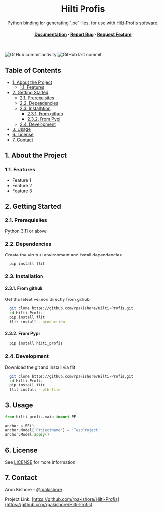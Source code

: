 <!--- Heading --->
<div align="center">
  <h1>Hilti Profis</h1>
  <p>
    Python binding for generating `.pe` files, for use with <a href="https://www.hilti.ca/content/hilti/W1/CA/en/business/business/engineering/profis-engineering.html">Hilti-Profis software</a>.
  </p>
<h4>
    <a href="https://github.com/rpakishore/Hilti-Profis">Documentation</a>
  <span> · </span>
    <a href="https://github.com/rpakishore/Hilti-Profis/issues/">Report Bug</a>
  <span> · </span>
    <a href="https://github.com/rpakishore/Hilti-Profis/issues/">Request Feature</a>
  </h4>
</div>
<br />

![GitHub commit activity](https://img.shields.io/github/commit-activity/m/rpakishore/Hilti-Profis)
![GitHub last commit](https://img.shields.io/github/last-commit/rpakishore/Hilti-Profis)

<!-- Table of Contents -->
<h2>Table of Contents</h2>

- [1. About the Project](#1-about-the-project)
  - [1.1. Features](#11-features)
- [2. Getting Started](#2-getting-started)
  - [2.1. Prerequisites](#21-prerequisites)
  - [2.2. Dependencies](#22-dependencies)
  - [2.3. Installation](#23-installation)
    - [2.3.1. From github](#231-from-github)
    - [2.3.2. From Pypi](#232-from-pypi)
  - [2.4. Development](#24-development)
- [3. Usage](#3-usage)
- [6. License](#6-license)
- [7. Contact](#7-contact)

<!-- About the Project -->
## 1. About the Project

<!-- Features -->
### 1.1. Features

- Feature 1
- Feature 2
- Feature 3

<!-- Getting Started -->
## 2. Getting Started

<!-- Prerequisites -->
### 2.1. Prerequisites

Python 3.11 or above

### 2.2. Dependencies

Create the virutual environment and install dependencies

```bash
  pip install flit
```

<!-- Installation -->
### 2.3. Installation

#### 2.3.1. From github

Get the latest version directly from github

```bash
  git clone https://github.com/rpakishore/Hilti-Profis.git
  cd Hilti-Profis
  pip install flit
  flit install --production
```

#### 2.3.2. From Pypi

```bash
  pip install hilti_profis
```

### 2.4. Development

Download the git and install via flit

```bash
  git clone https://github.com/rpakishore/Hilti-Profis.git
  cd Hilti-Profis
  pip install flit
  flit install --pth-file
```

<!-- Usage -->
## 3. Usage

```python
from hilti_profis.main import PE

anchor = PE()
anchor.Model['ProjectName'] = 'TestProject'
anchor.Model.apply()
```
<!-- License -->
## 6. License

See [LICENSE](/LICENSE) for more information.

<!-- Contact -->
## 7. Contact

Arun Kishore - [@rpakishore](mailto:pypi@rpakishore.co.in)

Project Link: [https://github.com/rpakishore/Hilti-Profis](https://github.com/rpakishore/Hilti-Profis)